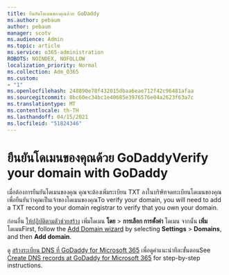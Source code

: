 ```yaml
---
title: ยืนยันโดเมนของคุณด้วย GoDaddy
ms.author: pebaum
author: pebaum
manager: scotv
ms.audience: Admin
ms.topic: article
ms.service: o365-administration
ROBOTS: NOINDEX, NOFOLLOW
localization_priority: Normal
ms.collection: Adm_O365
ms.custom:
- "1"
ms.openlocfilehash: 248890e78f432015dbaa6eae712f42c96481afaa
ms.sourcegitcommit: 8bc60ec34bc1e40685e3976576e04a2623f63a7c
ms.translationtype: MT
ms.contentlocale: th-TH
ms.lasthandoff: 04/15/2021
ms.locfileid: "51824346"
---
```

# <a name="verify-your-domain-with-godaddy"></a><span data-ttu-id="63bc0-102">ยืนยันโดเมนของคุณด้วย GoDaddy</span><span class="sxs-lookup"><span data-stu-id="63bc0-102">Verify your domain with GoDaddy</span></span>

<span data-ttu-id="63bc0-103">เมื่อต้องการยืนยันโดเมนของคุณ คุณจะต้องเพิ่มระเบียน TXT ลงในบริษัทจดทะเบียนโดเมนของคุณเพื่อยืนยันว่าคุณเป็นเจ้าของโดเมนของคุณ</span><span class="sxs-lookup"><span data-stu-id="63bc0-103">To verify your domain, you will need to add a TXT record to your domain registrar to verify that you own your domain.</span></span> 

<span data-ttu-id="63bc0-104">ก่อนอื่น [ให้ปฏิบัติตามตัวช่วยสร้าง](https://admin.microsoft.com/Adminportal#/Domains) เพิ่มโดเมน **โดย** \> **การเลือก การตั้งค่า** โดเมน จากนั้น **เพิ่ม** โดเมน</span><span class="sxs-lookup"><span data-stu-id="63bc0-104">First, follow the [Add Domain wizard](https://admin.microsoft.com/Adminportal#/Domains) by selecting **Settings** \> **Domains**, and then **Add domain**.</span></span>
  
<span data-ttu-id="63bc0-105">ดู [สร้างระเบียน DNS ที่ GoDaddy for Microsoft 365](https://docs.microsoft.com/microsoft-365/admin/dns/create-dns-records-at-godaddy) เพื่อดูคําแนะนําทีละขั้นตอน</span><span class="sxs-lookup"><span data-stu-id="63bc0-105">See [Create DNS records at GoDaddy for Microsoft 365](https://docs.microsoft.com/microsoft-365/admin/dns/create-dns-records-at-godaddy) for step-by-step instructions.</span></span>